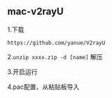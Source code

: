 



## mac-v2rayU



1.下载

```
https://github.com/yanue/V2rayU
```

2.`unzip xxxx.zip -d [name]` 解压

3.开启运行

4.pac配置，从粘贴板导入

## 

